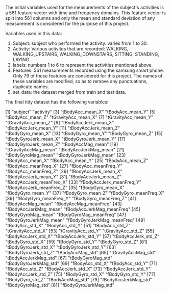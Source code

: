 The initial variables used for the measurements of the subject's activities is a 561 feature vector with time and frequency domains. This feature vector is split into 561 columns and only the mean and standard deviation of any measurement is considered for the purpose of this project.

Variables used in this data:

1.  Subject: subject who performed the activity. varies from 1 to 30.
2.  Activity: Various activites that are recorded: WALKING, WALKING\_UPSTAIRS, WALKING\_DOWNSTAIRS, SITTING, STANDING, LAYING
3.  labels: numbers 1 to 6 to represent the activities mentioned above.
4.  Features: 561 measurements recorded using the samsung smart phone. Only 79 of these features are considered for this project. The names of these variables are modified, so as to remove any punctuations, duplicate names.
5.  set\_data: the dataset merged from train and test data.

The final tidy dataset has the following variables:

[1] "subject" "activity"
 [3] "tBodyAcc\_mean\_X" "tBodyAcc\_mean\_Y"
 [5] "tBodyAcc\_mean\_Z" "tGravityAcc\_mean\_X"
 [7] "tGravityAcc\_mean\_Y" "tGravityAcc\_mean\_Z"
 [9] "tBodyAccJerk\_mean\_X" "tBodyAccJerk\_mean\_Y"
[11] "tBodyAccJerk\_mean\_Z" "tBodyGyro\_mean\_X"
[13] "tBodyGyro\_mean\_Y" "tBodyGyro\_mean\_Z"
[15] "tBodyGyroJerk\_mean\_X" "tBodyGyroJerk\_mean\_Y"
[17] "tBodyGyroJerk\_mean\_Z" "tBodyAccMag\_mean"
[19] "tGravityAccMag\_mean" "tBodyAccJerkMag\_mean"
[21] "tBodyGyroMag\_mean" "tBodyGyroJerkMag\_mean"
[23] "fBodyAcc\_mean\_X" "fBodyAcc\_mean\_Y"
[25] "fBodyAcc\_mean\_Z" "fBodyAcc\_meanFreq\_X"
[27] "fBodyAcc\_meanFreq\_Y" "fBodyAcc\_meanFreq\_Z"
[29] "fBodyAccJerk\_mean\_X" "fBodyAccJerk\_mean\_Y"
[31] "fBodyAccJerk\_mean\_Z" "fBodyAccJerk\_meanFreq\_X"
[33] "fBodyAccJerk\_meanFreq\_Y" "fBodyAccJerk\_meanFreq\_Z"
[35] "fBodyGyro\_mean\_X" "fBodyGyro\_mean\_Y"
[37] "fBodyGyro\_mean\_Z" "fBodyGyro\_meanFreq\_X"
[39] "fBodyGyro\_meanFreq\_Y" "fBodyGyro\_meanFreq\_Z"
[41] "fBodyAccMag\_mean" "fBodyAccMag\_meanFreq"
[43] "fBodyAccJerkMag\_mean" "fBodyAccJerkMag\_meanFreq" [45] "fBodyGyroMag\_mean" "fBodyGyroMag\_meanFreq"
[47] "fBodyGyroJerkMag\_mean" "fBodyGyroJerkMag\_meanFreq" [49] "tBodyAcc\_std\_X" "tBodyAcc\_std\_Y"
[51] "tBodyAcc\_std\_Z" "tGravityAcc\_std\_X"
[53] "tGravityAcc\_std\_Y" "tGravityAcc\_std\_Z"
[55] "tBodyAccJerk\_std\_X" "tBodyAccJerk\_std\_Y"
[57] "tBodyAccJerk\_std\_Z" "tBodyGyro\_std\_X"
[59] "tBodyGyro\_std\_Y" "tBodyGyro\_std\_Z"
[61] "tBodyGyroJerk\_std\_X" "tBodyGyroJerk\_std\_Y"
[63] "tBodyGyroJerk\_std\_Z" "tBodyAccMag\_std"
[65] "tGravityAccMag\_std" "tBodyAccJerkMag\_std"
[67] "tBodyGyroMag\_std" "tBodyGyroJerkMag\_std"
[69] "fBodyAcc\_std\_X" "fBodyAcc\_std\_Y"
[71] "fBodyAcc\_std\_Z" "fBodyAccJerk\_std\_X"
[73] "fBodyAccJerk\_std\_Y" "fBodyAccJerk\_std\_Z"
[75] "fBodyGyro\_std\_X" "fBodyGyro\_std\_Y"
[77] "fBodyGyro\_std\_Z" "fBodyAccMag\_std"
[79] "fBodyAccJerkMag\_std" "fBodyGyroMag\_std"
[81] "fBodyGyroJerkMag\_std"
